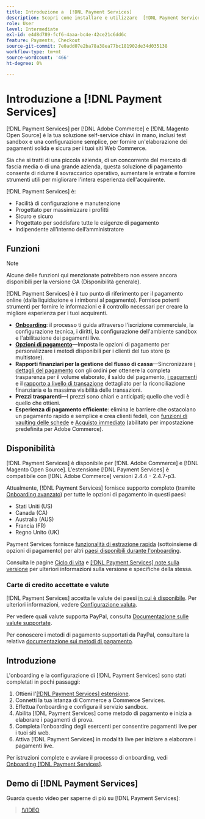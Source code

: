 ```yaml
---
title: Introduzione a  [!DNL Payment Services]
description: Scopri come installare e utilizzare  [!DNL Payment Services] come soluzione di elaborazione dei pagamenti chiavi in mano, solida e sicura per i tuoi siti Web [!DNL Adobe Commerce] e [!DNL Magento Open Source] .
role: User
level: Intermediate
exl-id: e4d8d789-fcf6-4aaa-bc4e-42ce21c6dd6c
feature: Payments, Checkout
source-git-commit: 7e0add07e2ba78a38ea77bc181902de34d035138
workflow-type: tm+mt
source-wordcount: '466'
ht-degree: 0%

---
```


# Introduzione a [!DNL Payment Services]

[!DNL Payment Services] per [!DNL Adobe Commerce] e [!DNL Magento Open Source] è la tua soluzione self-service chiavi in mano, inclusi test sandbox e una configurazione semplice, per fornire un&#39;elaborazione dei pagamenti solida e sicura per i tuoi siti Web Commerce.

Sia che si tratti di una piccola azienda, di un concorrente del mercato di fascia media o di una grande azienda, questa soluzione di pagamento consente di ridurre il sovraccarico operativo, aumentare le entrate e fornire strumenti utili per migliorare l&#39;intera esperienza dell&#39;acquirente.

[!DNL Payment Services] è:

* Facilità di configurazione e manutenzione
* Progettato per massimizzare i profitti
* Sicuro e sicuro
* Progettato per soddisfare tutte le esigenze di pagamento
* Indipendente all’interno dell’amministratore

## Funzioni

>[!NOTE]
>
>Alcune delle funzioni qui menzionate potrebbero non essere ancora disponibili per la versione GA (Disponibilità generale).

[!DNL Payment Services] è il tuo punto di riferimento per il pagamento online (dalla liquidazione e i rimborsi al pagamento). Fornisce potenti strumenti per fornire le informazioni e il controllo necessari per creare la migliore esperienza per i tuoi acquirenti.

* [**Onboarding**](onboard.md): il processo ti guida attraverso l&#39;iscrizione commerciale, la configurazione tecnica, i diritti, la configurazione dell&#39;ambiente sandbox e l&#39;abilitazione dei pagamenti live.
* [**Opzioni di pagamento**](payments-options.md)—Imposta le opzioni di pagamento per personalizzare i metodi disponibili per i clienti del tuo store (o multistore).
* **Rapporti finanziari per la gestione del flusso di cassa**—Sincronizzare [i dettagli del pagamento](order-payment-status.md) con gli ordini per ottenere la completa trasparenza per il volume elaborato, il saldo del pagamento, [i pagamenti](payouts.md) e il [rapporto a livello di transazione](transactions.md) dettagliato per la riconciliazione finanziaria e la massima visibilità delle transazioni.
* **Prezzi trasparenti**—I prezzi sono chiari e anticipati; quello che vedi è quello che ottieni.
* **Esperienza di pagamento efficiente**: elimina le barriere che ostacolano un pagamento rapido e semplice e crea clienti fedeli, con [funzioni di vaulting delle schede](vaulting.md) e [Acquisto immediato](https://experienceleague.adobe.com/docs/commerce-admin/stores-sales/point-of-purchase/checkout-instant-purchase.html) (abilitato per impostazione predefinita per Adobe Commerce).

## Disponibilità

[!DNL Payment Services] è disponibile per [!DNL Adobe Commerce] e [!DNL Magento Open Source]. L&#39;estensione [!DNL Payment Services] è compatibile con [!DNL Adobe Commerce] versioni 2.4.4 - 2.4.7-p3.

Attualmente, [!DNL Payment Services] fornisce supporto completo (tramite [Onboarding avanzato](../payment-services/production.md#advanced-onboarding)) per tutte le opzioni di pagamento in questi paesi:

* Stati Uniti (US)
* Canada (CA)
* Australia (AUS)
* Francia (FR)
* Regno Unito (UK)

Payment Services fornisce [funzionalità di estrazione rapida](../payment-services/payments-options.md) (sottoinsieme di opzioni di pagamento) per altri [paesi disponibili durante l&#39;onboarding](../payment-services/production.md#complete-merchant-onboarding).

Consulta le pagine [Ciclo di vita](https://experienceleague.adobe.com/docs/commerce-operations/release/planning/lifecycle-policy.html) e [[!DNL Payment Services] note sulla versione](release-notes.md) per ulteriori informazioni sulla versione e specifiche della stessa.

### Carte di credito accettate e valute

[!DNL Payment Services] accetta le valute dei paesi [ in cui è disponibile](#availability). Per ulteriori informazioni, vedere [Configurazione valuta](https://experienceleague.adobe.com/docs/commerce-admin/stores-sales/site-store/currency/currency-configuration.html).

Per vedere quali valute supporta PayPal, consulta [Documentazione sulle valute supportate](https://developer.paypal.com/docs/reports/reference/paypal-supported-currencies/).

Per conoscere i metodi di pagamento supportati da PayPal, consultare la relativa [documentazione sui metodi di pagamento](https://developer.paypal.com/docs/checkout/payment-methods/).

## Introduzione

L&#39;onboarding e la configurazione di [!DNL Payment Services] sono stati completati in pochi passaggi:

1. Ottieni l&#39;[[!DNL Payment Services] estensione](install.md).
1. Connetti la tua istanza di Commerce a Commerce Services.
1. Effettua l’onboarding e configura il servizio sandbox.
1. Abilita [!DNL Payment Services] come metodo di pagamento e inizia a elaborare i pagamenti di prova.
1. Completa l’onboarding degli esercenti per consentire pagamenti live per i tuoi siti web.
1. Attiva [!DNL Payment Services] in modalità live per iniziare a elaborare i pagamenti live.

Per istruzioni complete e avviare il processo di onboarding, vedi [Onboarding [!DNL Payment Services]](onboard.md).

## Demo di [!DNL Payment Services]

Guarda questo video per saperne di più su [!DNL Payment Services]:

>[!VIDEO](https://video.tv.adobe.com/v/343990?quality=12)
